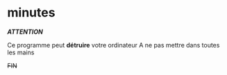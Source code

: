 # minutes

**_ATTENTION_**

Ce programme peut **détruire** votre ordinateur
A ne pas mettre dans toutes les mains

~~FIN~~